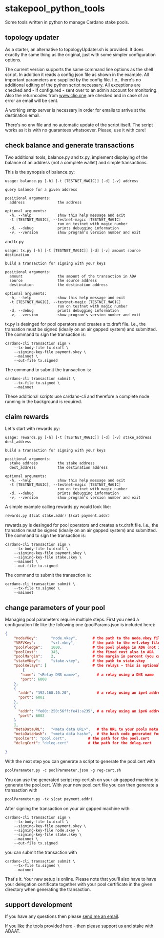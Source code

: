 # stakepool_python_tools
Some tools written in python to manage Cardano stake pools.

## topology updater

As a starter, an alternative to topologyUpdater.sh is provided. It does exactly the same thing as the original, just with some simpler configuration options.

The current version supports the same command line options as the shell script. In addition it reads a config json file as shown in the example. All important parameters are supplied by the config file. I.e., there's no additional editing of the python script necessary. All exceptions are checked and - if configured - sent over to an admin account for monitoring. Also the returncodes from www.clio.one are checked and in case of an error an email will be sent.

A working smtp server is necessary in order for emails to arrive at the destination email.

There's no env file and no automatic update of the script itself. The script works as it is with no guarantees whatsoever. Please, use it with care!

## check balance and generate transactions

Two additional tools, balance.py and tx.py, implement displaying of the balance of an address (not a complete wallet) and simple transactions. 

This is the synopsis of balance.py:

```
usage: balance.py [-h] [-t [TESTNET_MAGIC]] [-d] [-v] address

query balance for a given address

positional arguments:
  address               the address

optional arguments:
  -h, --help            show this help message and exit
  -t [TESTNET_MAGIC], --testnet-magic [TESTNET_MAGIC]
                        run on testnet with magic number
  -d, --debug           prints debugging information
  -v, --version         show program's version number and exit
```

and tx.py

```
usage: tx.py [-h] [-t [TESTNET_MAGIC]] [-d] [-v] amount source destination

build a transaction for signing with your keys

positional arguments:
  amount                the amount of the transaction in ADA
  source                the source address
  destination           the destination address

optional arguments:
  -h, --help            show this help message and exit
  -t [TESTNET_MAGIC], --testnet-magic [TESTNET_MAGIC]
                        run on testnet with magic number
  -d, --debug           prints debugging information
  -v, --version         show program's version number and exit

```

tx.py is desinged for pool operators and creates a tx.draft file. I.e., the transation must be signed (ideally on an air gapped system) and submitted. The command
to sign the transaction is:

```
cardano-cli transaction sign \
    --tx-body-file tx.draft \
    --signing-key-file payment.skey \
    --mainnet \
    --out-file tx.signed
```

The command to submit the transaction is:

```shell
cardano-cli transaction submit \
    --tx-file tx.signed \
    --mainnet
```

These additional scripts use cardano-cli and therefore a complete node running in the background is required.

## claim rewards 

Let's start with rewards.py:

```
usage: rewards.py [-h] [-t [TESTNET_MAGIC]] [-d] [-v] stake_address dest_address

build a transaction for signing with your keys

positional arguments:
  stake_address         the stake address
  dest_address          the destination address

optional arguments:
  -h, --help            show this help message and exit
  -t [TESTNET_MAGIC], --testnet-magic [TESTNET_MAGIC]
                        run on testnet with magic number
  -d, --debug           prints debugging information
  -v, --version         show program's version number and exit
```

A simple example calling rewards.py would look like:

```python
rewards.py $(cat stake.addr) $(cat payment.addr)
```

rewards.py is desinged for pool operators and creates a tx.draft file. I.e., the transation must be signed (ideally on an air gapped system) and submitted. 
The command to sign the transaction is:

```shell
cardano-cli transaction sign \
    --tx-body-file tx.draft \
    --signing-key-file payment.skey \
    --signing-key-file stake.skey \
    --mainnet \
    --out-file tx.signed
```

The command to submit the transaction is:

```shell
cardano-cli transaction submit \
    --tx-file tx.signed \
    --mainnet
```
## change parameters of your pool

Managing pool parameters require multiple steps. First you need a configuration file like the following one (poolParams.json is included here):

```JSON
{
    "nodeVKey":      "node.vkey",       # the path to the node.vkey file
    "VRFVKey":       "vrf.vkey",        # the path to the vrf.vkey file
    "poolPledge":    1000,              # the pool pledge in ADA (not in lovelace!)
    "poolCost":      345,               # the fixed cost also in ADA
    "poolMargin":    2,                 # the margin in percent (you can use 0.75 as well)
    "stakeVKey":     "stake.vkey",      # the path to stake.vkey
    "poolRelays": [                     # the relays - this is optional, but is makes sense to include at least one relay
    	{
	   "name": "<Relay DNS name>",        # a relay using a DNS name
	   "port": 6000
	},
	{
	  "addr": "192.168.10.20",            # a relay using an ipv4 address
	  "port": 6001
	},
	{
	  "addr": "fe80::250:56ff:fe41:a235", # a relay using an ipv6 address
	  "port": 6002
	}
    ],
    "metaDataURL":   "<meta data URL>",   # the URL to your pools meta data information
    "metaDataHash":  "<meta data hash>",  # the hash code generated for your meta data
    "poolCert": "pool.cert",		  # the path for the pool.cert
    "delegCert": "deleg.cert"		  # the path for the deleg.cert

}

```

With the next step you can generate a script to generate the pool.cert with

```python
poolParameter.py -c poolParameter.json -g reg-cert.sh
```
You can use the generated script reg-cert.sh on your air gapped machine to generate the pool.cert. With your new pool.cert file you can then generate a
transaction with

```python
poolParameter.py -tx $(cat payment.addr)
```

After signing the transaction on your air gapped machine with

```shell
cardano-cli transaction sign \
    --tx-body-file tx.draft \
    --signing-key-file payment.skey \
    --signing-key-file node.skey \
    --signing-key-file stake.skey \
    --mainnet \
    --out-file tx.signed
```

you can submit the transaction with

```shell
cardano-cli transaction submit \
    --tx-file tx.signed \
    --mainnet
```
That's it. Your new setup is online. Please note that you'll also have to have your delegation certificate together with your pool certificate in the given
directory when generating the transaction.


## support development

If you have any questions then please [send me an email](mailto:askJoe@adapool.at).

If you like the tools provided here - then please support us and stake with ADAAT.
